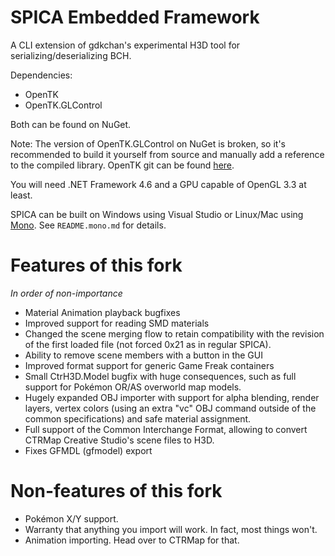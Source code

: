 # SPICA Embedded Framework
A CLI extension of gdkchan's experimental H3D tool for serializing/deserializing BCH.

Dependencies:
- OpenTK
- OpenTK.GLControl

Both can be found on NuGet.

Note: The version of OpenTK.GLControl on NuGet is broken, so it's recommended to build it yourself from source and manually add a reference to the compiled library.
OpenTK git can be found [here](https://github.com/opentk/opentk).

You will need .NET Framework 4.6 and a GPU capable of OpenGL 3.3 at least.

SPICA can be built on Windows using Visual Studio or Linux/Mac using [Mono](https://www.mono-project.com/).
See `README.mono.md` for details.

# Features of this fork

*In order of non-importance*

- Material Animation playback bugfixes
- Improved support for reading SMD materials
- Changed the scene merging flow to retain compatibility with the revision of the first loaded file (not forced 0x21 as in regular SPICA).
- Ability to remove scene members with a button in the GUI
- Improved format support for generic Game Freak containers
- Small CtrH3D.Model bugfix with huge consequences, such as full support for Pokémon OR/AS overworld map models.
- Hugely expanded OBJ importer with support for alpha blending, render layers, vertex colors (using an extra "vc" OBJ command outside of the common specifications) and safe material assignment.
- Full support of the Common Interchange Format, allowing to convert CTRMap Creative Studio's scene files to H3D.
- Fixes GFMDL (gfmodel) export

# Non-features of this fork

- Pokémon X/Y support.
- Warranty that anything you import will work. In fact, most things won't.
- Animation importing. Head over to CTRMap for that.
